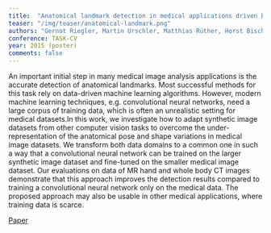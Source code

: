 ```yaml
---
title:  "Anatomical landmark detection in medical applications driven by synthetic data"
teaser: "/img/teaser/anatomical-landmark.png"
authors: "Gernot Riegler, Martin Urschler, Matthias Rüther, Horst Bischof, Darko Stern"
conference: TASK-CV
year: 2015 (poster)
comments: false
---
```


An important initial step in many medical image analysis applications is the accurate detection of anatomical landmarks. Most successful methods for this task rely on data-driven machine learning algorithms. However, modern machine learning techniques, e.g. convolutional neural networks, need a large corpus of training data, which is often an unrealistic setting for medical datasets.In this work, we investigate how to adapt synthetic image datasets from other computer vision tasks to overcome the under-representation of the anatomical pose and shape variations in medical image datasets. We transform both data domains to a common one in such a way that a convolutional neural network can be trained on the larger synthetic image dataset and fine-tuned on the smaller medical image dataset. Our evaluations on data of MR hand and whole body CT images demonstrate that this approach improves the detection results compared to training a convolutional neural network only on the medical data. The proposed approach may also be usable in other medical applications, where training data is scarce.

[Paper](/papers/anatomical-landmark.pdf)
